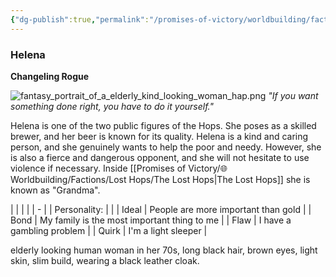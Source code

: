 ```yaml
---
{"dg-publish":true,"permalink":"/promises-of-victory/worldbuilding/factions/lost-hops/helena/","title":"Helena","noteIcon":"NPC","created":"2023-01-25T02:26:54.071+01:00","updated":"2023-04-02T13:37:20.761+02:00"}
---
```


### Helena

**Changeling Rogue**

![fantasy_portrait_of_a_elderly_kind_looking_woman_hap.png](/img/user/resources/Pictures/fantasy_portrait_of_a_elderly_kind_looking_woman_hap.png)
_"If you want something done right, you have to do it yourself."_

Helena is one of the two public figures of the Hops. She poses as a skilled brewer, and her beer is known for its quality. Helena is a kind and caring person, and she genuinely wants to help the poor and needy. However, she is also a fierce and dangerous opponent, and she will not hesitate to use violence if necessary. Inside [[Promises of Victory/🌐Worldbuilding/Factions/Lost Hops/The Lost Hops\|The Lost Hops]] she is known as "Grandma".

|              |                                             |
|  | - |
| Personality: |                                             |
| Ideal        | People are more important than gold         |
| Bond         | My family is the most important thing to me |
| Flaw         | I have a gambling problem                   |
| Quirk        | I'm a light sleeper                         |

elderly looking human woman in her 70s, long black hair, brown eyes, light skin, slim build, wearing a black leather cloak.


